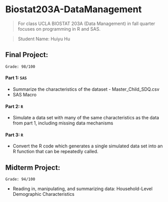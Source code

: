 # Biostat203A-DataManagement

> For class UCLA BIOSTAT 203A (Data Management) in fall quarter focuses on programming in R and SAS.

> Student Name: Huiyu Hu

## Final Project: 
`Grade: 98/100`
#### Part 1: `SAS`
* Summarize the characteristics of the dataset - Master_Child_SDQ.csv
*  SAS Macro
  
#### Part 2: `R`
* Simulate a data set with many of the same characteristics as the data from part 1, including missing data mechanisms
  
#### Part 3: `R`
* Convert the R code which generates a single simulated data set into an R function that can be repeatedly called.
  
## Midterm Project: 
`Grade: 94/100`

* Reading in, manipulating, and summarizing data: Household-Level Demographic Characteristics

